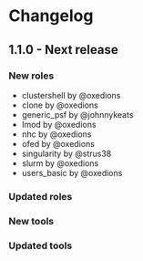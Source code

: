 # Changelog

## 1.1.0 - Next release

### New roles

  - clustershell by @oxedions
  - clone by @oxedions
  - generic_psf by @johnnykeats
  - lmod by @oxedions
  - nhc by @oxedions
  - ofed by @oxedions
  - singularity by @strus38
  - slurm by @oxedions
  - users_basic by @oxedions

### Updated roles

### New tools

### Updated tools
